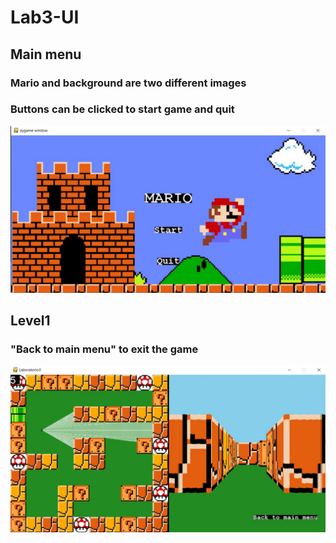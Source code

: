 # Lab3-UI

## Main menu

### Mario and background are two different images
### Buttons can be clicked to start game and quit

![](photoshoot/main.JPG)

## Level1
### "Back to main menu" to exit the game
![](photoshoot/level1-2.JPG)
